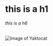 # this is a h1
###### this is a h6
![Image of Yaktocat](https://octodex.github.com/images/yaktocat.png)
